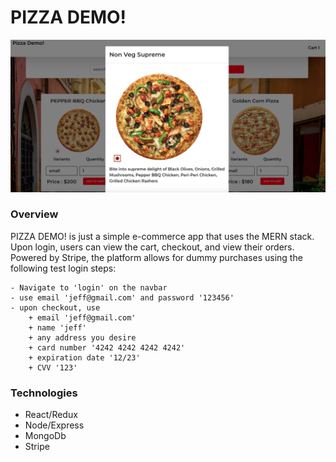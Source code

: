 # PIZZA DEMO!

![Image of HomeScreen](/readmeImages/home-screen.png)

### Overview

PIZZA DEMO! is just a simple e-commerce app that uses the MERN stack. Upon login, users can view the cart, checkout, and view their orders. Powered by Stripe, the platform allows for dummy purchases using the following test login steps:

    - Navigate to 'login' on the navbar
    - use email 'jeff@gmail.com' and password '123456'
    - upon checkout, use
        + email 'jeff@gmail.com'
        + name 'jeff'
        + any address you desire
        + card number '4242 4242 4242 4242'
        + expiration date '12/23'
        + CVV '123'

### Technologies

- React/Redux
- Node/Express
- MongoDb
- Stripe
